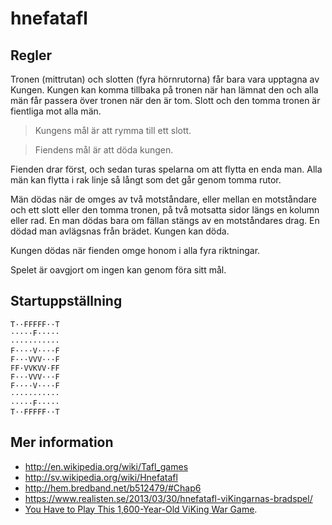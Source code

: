 
hnefatafl
=========


Regler
-----------------

Tronen (mittrutan) och slotten (fyra hörnrutorna) får bara vara upptagna av Kungen. 
Kungen kan komma tillbaka på tronen när han lämnat den och alla män får passera över tronen när den är tom. 
Slott och den tomma tronen är fientliga mot alla män. 

> Kungens mål är att rymma till ett slott. 

> Fiendens mål är att döda kungen. 

Fienden drar först, och sedan turas spelarna om att flytta en enda man. 
Alla män kan flytta i rak linje så långt som det går genom tomma rutor.

Män dödas när de omges av två motståndare, eller mellan en motståndare och ett slott eller den tomma tronen, på två motsatta sidor längs en kolumn eller rad. 
En man dödas bara om fällan stängs av en motståndares drag. 
En dödad man avlägsnas från brädet. 
Kungen kan döda. 

Kungen dödas när fienden omge honom i alla fyra riktningar. 

Spelet är oavgjort om ingen kan genom föra sitt mål. 



Startuppställning
-----------------

    T··FFFFF··T
    ·····F·····
    ···········
    F····V····F
    F···VVV···F
    FF·VVKVV·FF
    F···VVV···F
    F····V····F
    ···········
    ·····F·····
    T··FFFFF··T



Mer information
-----------------

+ <http://en.wikipedia.org/wiki/Tafl_games>
+ <http://sv.wikipedia.org/wiki/Hnefatafl>
+ <http://hem.bredband.net/b512479/#Chap6>
+ <https://www.realisten.se/2013/03/30/hnefatafl-viKingarnas-bradspel/>
+ [You Have to Play This 1,600-Year-Old ViKing War Game](https://medium.com/war-is-boring/cef088ae4e2d).
